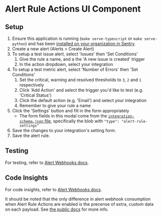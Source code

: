 # Alert Rule Actions UI Component

## Setup

1. Ensure this application is running (`make serve-typescript` or `make serve-python`) and has been [installed on your organization in Sentry](../installation.md).
2. Create a new alert (Alerts > Create Alert)
3. To setup a test issue alert, select 'Issues' then 'Set Conditions'
   1. Give the rule a name, and a the 'A new issue is created' trigger
   2. In the action dropdown, select your integration
4. To setup a test metric alert, select 'Number of Errors' then 'Set Conditions'
   1. Set the critical, warning and resolved thresholds to `3`, `2` and `1` respectively
   2. Click 'Add Action' and select the trigger you'd like to test (e.g. 'Critical Status')
   3. Click the default action (e.g. 'Email') and select your integration
   4. Remember to give your rule a name
5. Click the 'Settings' button and fill in the form appropriately
   - The form fields in this modal come from the [`integration-schema.json` file](../../integration-schema.json), specifically the blob with `"type": "alert-rule-settings"`
6. Save the changes to your integration's setting form.
7. Save the alert rule.

## Testing

For testing, refer to [Alert Webhooks docs](../webhooks/alert-webhooks.md#testing).

## Code Insights


For code insights, refer to [Alert Webhooks docs](../webhooks/alert-webhooks.md#code-insights).

It should be noted that the only difference in alert webhook consumption when Alert Rule Actions are enabled is the precense of extra, custom data on each payload. See [the public docs](https://docs.sentry.io/product/integrations/integration-platform/ui-components/alert-rule-action) for more info.
